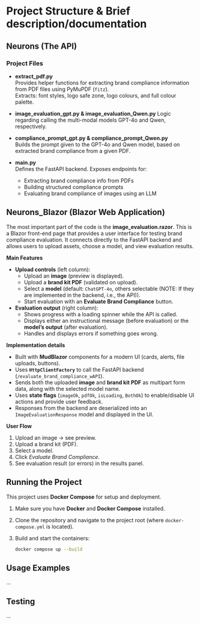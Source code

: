 # Project Structure & Brief description/documentation

## Neurons (The API)

### Project Files
- **extract_pdf.py**  
  Provides helper functions for extracting brand compliance information from PDF files using PyMuPDF (`fitz`).  
  Extracts: font styles, logo safe zone, logo colours, and full colour palette.

- **image_evaluation_gpt.py & image_evaluation_Qwen.py** 
  Logic regarding calling the multi-modal models GPT-4o and Qwen, respectively.

- **compliance_prompt_gpt.py & compliance_prompt_Qwen.py**  
  Builds the prompt given to the GPT-4o and Qwen model, based on extracted brand compliance from a given PDF.

- **main.py**  
  Defines the FastAPI backend. Exposes endpoints for:
  - Extracting brand compliance info from PDFs
  - Building structured compliance prompts
  - Evaluating brand compliance of images using an LLM

## Neurons_Blazor (Blazor Web Application)
The most important part of the code is the **image_evaluation.razor**. This is a Blazor front-end page that provides a user interface for testing brand compliance evaluation. It connects directly to the FastAPI backend and allows users to upload assets, choose a model, and view evaluation results.

**Main Features**
- **Upload controls** (left column):
  - Upload an **image** (preview is displayed).
  - Upload a **brand kit PDF** (validated on upload).
  - Select a **model** (default: `ChatGPT-4o`, others selectable (NOTE: If they are implemented in the backend, i.e., the API)).
  - Start evaluation with an **Evaluate Brand Compliance** button.
- **Evaluation output** (right column):
  - Shows progress with a loading spinner while the API is called.
  - Displays either an instructional message (before evaluation) or the **model’s output** (after evaluation).
  - Handles and displays errors if something goes wrong.

**Implementation details**
- Built with **MudBlazor** components for a modern UI (cards, alerts, file uploads, buttons).
- Uses **`HttpClientFactory`** to call the FastAPI backend (`/evaluate_brand_compliance_wAPI`).
- Sends both the uploaded **image** and **brand kit PDF** as multipart form data, along with the selected model name.
- Uses **state flags** (`imageOk`, `pdfOk`, `isLoading`, `BothOk`) to enable/disable UI actions and provide user feedback.
- Responses from the backend are deserialized into an `ImageEvaluationResponse` model and displayed in the UI.

**User Flow**
1. Upload an image → see preview.
2. Upload a brand kit (PDF).
3. Select a model.
4. Click *Evaluate Brand Compliance*.
5. See evaluation result (or errors) in the results panel.

## Running the Project

This project uses **Docker Compose** for setup and deployment.

1. Make sure you have **Docker** and **Docker Compose** installed.
2. Clone the repository and navigate to the project root (where `docker-compose.yml` is located).
3. Build and start the containers:

   ```bash
   docker compose up --build

## Usage Examples
...

## Testing
...

